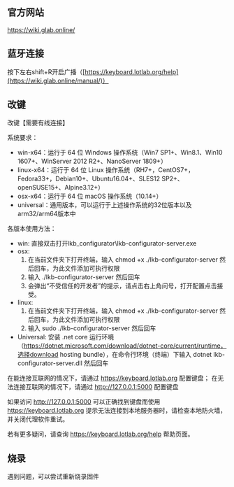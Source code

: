 ## 官方网站

https://wiki.glab.online/

## 蓝牙连接

按下左右shift+R开启广播（[https://keyboard.lotlab.org/help](https://wiki.glab.online/manual/)）

## 改键

改键【需要有线连接】

系统要求：
- win-x64：运行于 64 位 Windows 操作系统（Win7 SP1+、Win8.1、Win10 1607+、WinServer 2012 R2+、NanoServer 1809+）
- linux-x64：运行于 64 位 Linux 操作系统（RH7+，CentOS7+，Fedora33+，Debian10+、Ubuntu16.04+、SLES12 SP2+、openSUSE15+、Alpine3.12+）
- osx-x64：运行于 64 位 macOS 操作系统（10.14+）
- universal：通用版本，可以运行于上述操作系统的32位版本以及arm32/arm64版本中

各版本使用方法：
- win: 直接双击打开lkb_configurator\lkb-configurator-server.exe
- osx: 
  1. 在当前文件夹下打开终端，输入 chmod +x ./lkb-configurator-server 然后回车，为此文件添加可执行权限
  2. 输入 ./lkb-configurator-server 然后回车
  3. 会弹出“不受信任的开发者”的提示，请点击右上角问号，打开配置点击接受。
- linux: 
  1. 在当前文件夹下打开终端，输入 chmod +x ./lkb-configurator-server 然后回车，为此文件添加可执行权限
  2. 输入 sudo ./lkb-configurator-server 然后回车
- Universal: 安装 .net core 运行环境（https://dotnet.microsoft.com/download/dotnet-core/current/runtime，选择download hosting bundle），在命令行环境（终端）下输入 dotnet lkb-configurator-server.dll 然后回车

在能连接互联网的情况下，请通过 https://keyboard.lotlab.org 配置键盘；
在无法连接互联网的情况下，请通过 http://127.0.0.1:5000 配置键盘

如果访问 http://127.0.0.1:5000 可以正确找到键盘而使用 https://keyboard.lotlab.org 提示无法连接到本地服务器时，请检查本地防火墙，并关闭代理软件重试。

若有更多疑问，请查询 https://keyboard.lotlab.org/help 帮助页面。

## 烧录

遇到问题，可以尝试重新烧录固件
